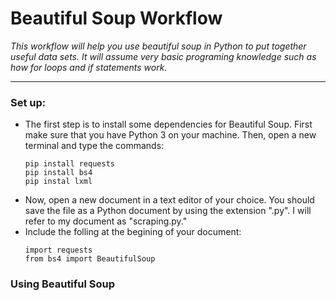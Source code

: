 # Beautiful Soup Workflow
_This workflow will help you use beautiful soup in Python to put together useful data sets. It will assume very basic programing knowledge such as how for loops and if statements work._
***
### Set up:
* The first step is to install some dependencies for Beautiful Soup. First make sure that you have Python 3 on your machine. Then, open a new terminal and type the commands:
    ~~~
    pip install requests
    pip install bs4
    pip instal lxml
    ~~~
* Now, open a new document in a text editor of your choice. You should save the file as a Python document by using the extension ".py". I will refer to my document as "scraping.py."
* Include the folling at the begining of your document:
    ~~~
    import requests
    from bs4 import BeautifulSoup
    ~~~
### Using Beautiful Soup
